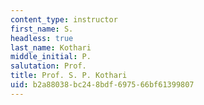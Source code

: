 ```yaml
---
content_type: instructor
first_name: S.
headless: true
last_name: Kothari
middle_initial: P.
salutation: Prof.
title: Prof. S. P. Kothari
uid: b2a88038-bc24-8bdf-6975-66bf61399807
---
```

